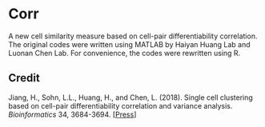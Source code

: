 # Corr
A new cell similarity measure based on cell-pair differentiability correlation.  
The original codes were written using MATLAB by Haiyan Huang Lab and Luonan Chen Lab. For convenience, the codes were rewritten using R.

## Credit
Jiang, H., Sohn, L.L., Huang, H., and Chen, L. (2018). Single cell clustering based on cell-pair differentiability correlation and variance analysis. *Bioinformatics* 34, 3684-3694. [[Press](https://academic.oup.com/bioinformatics/article/34/21/3684/4996592)]
